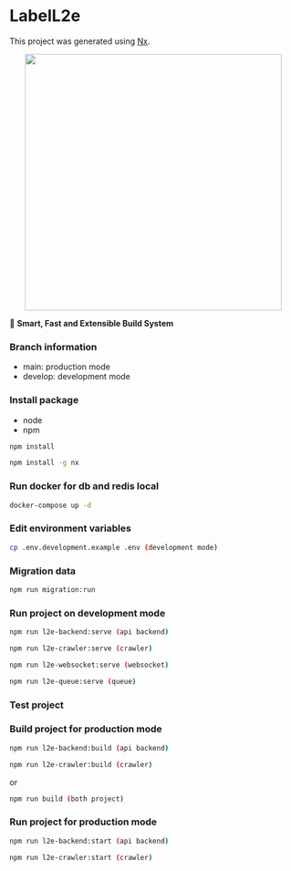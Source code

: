 # LabelL2e

This project was generated using [Nx](https://nx.dev).

<p style="text-align: center;"><img src="https://raw.githubusercontent.com/nrwl/nx/master/images/nx-logo.png" width="450"></p>

🔎 **Smart, Fast and Extensible Build System**

### Branch information

- main: production mode
- develop: development mode

### Install package

- node
- npm

```sh
npm install
```

```sh
npm install -g nx
```

### Run docker for db and redis local

```sh
docker-compose up -d
```

### Edit environment variables

```sh
cp .env.development.example .env (development mode)
```

### Migration data

```sh
npm run migration:run
```

### Run project on development mode

```sh
npm run l2e-backend:serve (api backend)
```

```sh
npm run l2e-crawler:serve (crawler)
```

```sh
npm run l2e-websocket:serve (websocket)
```

```sh
npm run l2e-queue:serve (queue)
```

### Test project

### Build project for production mode

```sh
npm run l2e-backend:build (api backend)
```

```sh
npm run l2e-crawler:build (crawler)
```

or

```sh
npm run build (both project)
```

### Run project for production mode

```sh
npm run l2e-backend:start (api backend)
```

```sh
npm run l2e-crawler:start (crawler)
```
